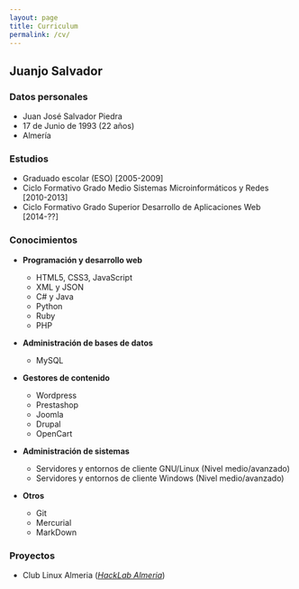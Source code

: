 ```yaml
---
layout: page
title: Curriculum
permalink: /cv/
---
```


## Juanjo Salvador

### Datos personales

  * Juan José Salvador Piedra
  * 17 de Junio de 1993 (22 años)
  * Almería

### Estudios

  * Graduado escolar (ESO) [2005-2009]  
  * Ciclo Formativo Grado Medio Sistemas Microinformáticos y Redes [2010-2013]
  * Ciclo Formativo Grado Superior Desarrollo de Aplicaciones Web [2014-??]

### Conocimientos

  * **Programación y desarrollo web**

    * HTML5, CSS3, JavaScript
    * XML y JSON
    * C# y Java
    * Python
    * Ruby
    * PHP
    
  * **Administración de bases de datos**
  
    * MySQL
  
  * **Gestores de contenido**
  
    * Wordpress
    * Prestashop
    * Joomla
    * Drupal
    * OpenCart

  * **Administración de sistemas**

    * Servidores y entornos de cliente GNU/Linux (Nivel medio/avanzado)
    * Servidores y entornos de cliente Windows (Nivel medio/avanzado)

  * **Otros**

    * Git
    * Mercurial
    * MarkDown

### Proyectos

  * Club Linux Almeria ([*HackLab Almeria*](http://hacklabalmeria.net "HackLab Almeria"))
